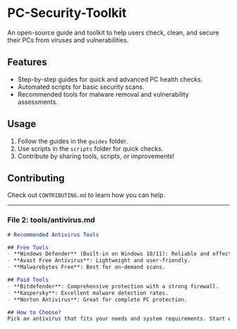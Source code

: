 # PC-Security-Toolkit

An open-source guide and toolkit to help users check, clean, and secure their PCs from viruses and vulnerabilities.

## Features
- Step-by-step guides for quick and advanced PC health checks.
- Automated scripts for basic security scans.
- Recommended tools for malware removal and vulnerability assessments.

## Usage
1. Follow the guides in the `guides` folder.
2. Use scripts in the `scripts` folder for quick checks.
3. Contribute by sharing tools, scripts, or improvements!

## Contributing
Check out `CONTRIBUTING.md` to learn how you can help.

---

### **File 2: tools/antivirus.md**
```markdown
# Recommended Antivirus Tools

## Free Tools
- **Windows Defender** (Built-in on Windows 10/11): Reliable and effective.
- **Avast Free Antivirus**: Lightweight and user-friendly.
- **Malwarebytes Free**: Best for on-demand scans.

## Paid Tools
- **Bitdefender**: Comprehensive protection with a strong firewall.
- **Kaspersky**: Excellent malware detection rates.
- **Norton Antivirus**: Great for complete PC protection.

## How to Choose?
Pick an antivirus that fits your needs and system requirements. Start with free tools and upgrade if necessary.
